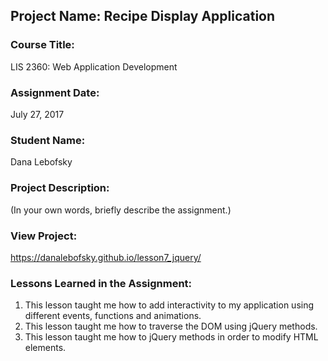 ## Project Name:  Recipe Display Application

### Course Title:
LIS 2360:  Web Application Development

### Assignment Date:  
July 27, 2017

### Student Name:  
Dana Lebofsky

### Project Description:
(In your own words, briefly describe the assignment.)

### View Project:
https://danalebofsky.github.io/lesson7_jquery/

### Lessons Learned in the Assignment:
1. This lesson taught me how to add interactivity to my application using different events, functions and animations.
2. This lesson taught me how to traverse the DOM using jQuery methods.
3. This lesson taught me how to jQuery methods in order to modify HTML elements.

